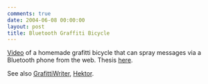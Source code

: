 ```yaml
---
comments: true
date: 2004-06-08 00:00:00
layout: post
title: Bluetooth Graffiti Bicycle
---
```


[Video](http://a.parsons.edu/~jk/thesis/archives/video.html) of a homemade grafitti bicycle that can spray messages via a Bluetooth phone from the web. Thesis [here](http://a.parsons.edu/~jk/thesis/archives/kinberg_thesis_2004.pdf).




See also [GrafittiWriter](http://www.appliedautonomy.com/gw.html), [Hektor](http://www.hektor.ch/).
